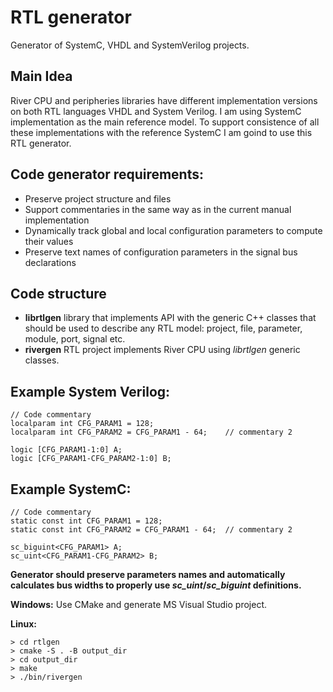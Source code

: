 # RTL generator

  Generator of SystemC, VHDL and SystemVerilog projects.

## Main Idea

  River CPU and peripheries libraries have different implementation versions
on both RTL languages VHDL and System Verilog. I am using 
SystemC implementation as the main reference model. To support consistence 
of all these implementations with the reference SystemC I am goind to use
this RTL generator.

## Code generator requirements:

- Preserve project structure and files
- Support commentaries in the same way as in the current manual implementation
- Dynamically track global and local configuration parameters to compute their values
- Preserve text names of configuration parameters in the signal bus declarations

## Code structure

- <b>librtlgen</b> library that implements API with the generic C++ classes 
that should be used to describe any RTL model: project, file, parameter, 
module, port, signal etc.
- <b>rivergen</b> RTL project implements River CPU using <i>librtlgen</i> generic classes.

## Example System Verilog:

    // Code commentary
    localparam int CFG_PARAM1 = 128;
    localparam int CFG_PARAM2 = CFG_PARAM1 - 64;    // commentary 2

    logic [CFG_PARAM1-1:0] A;
    logic [CFG_PARAM1-CFG_PARAM2-1:0] B;

## Example SystemC:

    // Code commentary
    static const int CFG_PARAM1 = 128;
    static const int CFG_PARAM2 = CFG_PARAM1 - 64;  // commentary 2

    sc_biguint<CFG_PARAM1> A;
    sc_uint<CFG_PARAM1-CFG_PARAM2> B;

<b>Generator should preserve parameters names and automatically calculates
bus widths to properly use <i>sc_uint</i>/<i>sc_biguint</i> definitions.</b>

<b>Windows:</b> Use CMake and generate MS Visual Studio project.

<b>Linux:</b>

    > cd rtlgen
    > cmake -S . -B output_dir
    > cd output_dir
    > make
    > ./bin/rivergen
